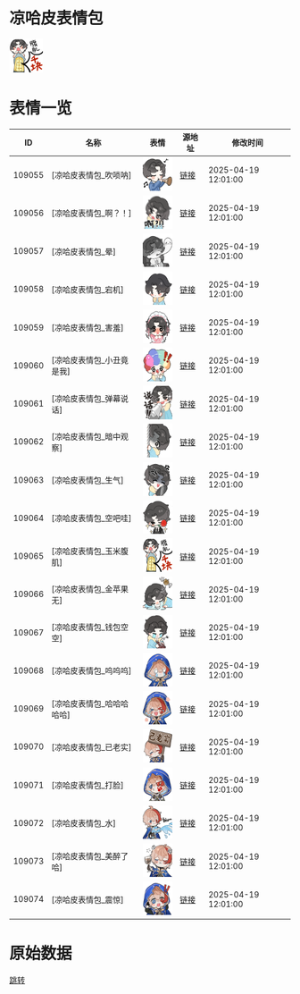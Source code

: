 # 凉哈皮表情包

<img src="./cover.png" height="60" alt="cover" />

# 表情一览

|ID|名称|表情|源地址|修改时间|
|----|----|----|----|----|
|109055|[凉哈皮表情包_吹唢呐]|<img src="./pic/109055_%5B凉哈皮表情包_吹唢呐%5D.png" height="60" alt="吹唢呐"/>|[链接](https://i0.hdslb.com/bfs/garb/07f175d673ad7389138edece3ccbbb30ea7c7597.png)|2025-04-19 12:01:00|
|109056|[凉哈皮表情包_啊？！]|<img src="./pic/109056_%5B凉哈皮表情包_啊？！%5D.png" height="60" alt="啊？！"/>|[链接](https://i0.hdslb.com/bfs/garb/2f55c7b041317854cb26e600e133aa18f14bdee6.png)|2025-04-19 12:01:00|
|109057|[凉哈皮表情包_晕]|<img src="./pic/109057_%5B凉哈皮表情包_晕%5D.png" height="60" alt="晕"/>|[链接](https://i0.hdslb.com/bfs/garb/5d686e109374f590394e3da3834226acc870ca22.png)|2025-04-19 12:01:00|
|109058|[凉哈皮表情包_宕机]|<img src="./pic/109058_%5B凉哈皮表情包_宕机%5D.png" height="60" alt="宕机"/>|[链接](https://i0.hdslb.com/bfs/garb/dd1093e204f9309b1be5843660ebe3d32ec9275c.png)|2025-04-19 12:01:00|
|109059|[凉哈皮表情包_害羞]|<img src="./pic/109059_%5B凉哈皮表情包_害羞%5D.png" height="60" alt="害羞"/>|[链接](https://i0.hdslb.com/bfs/garb/1f25c957ce1e305ab5aae40b5de843ee17a03e29.png)|2025-04-19 12:01:00|
|109060|[凉哈皮表情包_小丑竟是我]|<img src="./pic/109060_%5B凉哈皮表情包_小丑竟是我%5D.png" height="60" alt="小丑竟是我"/>|[链接](https://i0.hdslb.com/bfs/garb/ae0a08e1d3665bb74596648e2dd3de8c85501057.png)|2025-04-19 12:01:00|
|109061|[凉哈皮表情包_弹幕说话]|<img src="./pic/109061_%5B凉哈皮表情包_弹幕说话%5D.png" height="60" alt="弹幕说话"/>|[链接](https://i0.hdslb.com/bfs/garb/bb53c9fc6f44847b1eb33890f56d048ebb4ff67f.png)|2025-04-19 12:01:00|
|109062|[凉哈皮表情包_暗中观察]|<img src="./pic/109062_%5B凉哈皮表情包_暗中观察%5D.png" height="60" alt="暗中观察"/>|[链接](https://i0.hdslb.com/bfs/garb/69685272bd20ff7907ad9f562ad6fbe47c05fdd3.png)|2025-04-19 12:01:00|
|109063|[凉哈皮表情包_生气]|<img src="./pic/109063_%5B凉哈皮表情包_生气%5D.png" height="60" alt="生气"/>|[链接](https://i0.hdslb.com/bfs/garb/681dab69ddf2988d502b0383d9fb0b8829254e98.png)|2025-04-19 12:01:00|
|109064|[凉哈皮表情包_空吧哇]|<img src="./pic/109064_%5B凉哈皮表情包_空吧哇%5D.png" height="60" alt="空吧哇"/>|[链接](https://i0.hdslb.com/bfs/garb/5b380a53035f81469ad88332052cf2c018d52fc1.png)|2025-04-19 12:01:00|
|109065|[凉哈皮表情包_玉米腹肌]|<img src="./pic/109065_%5B凉哈皮表情包_玉米腹肌%5D.png" height="60" alt="玉米腹肌"/>|[链接](https://i0.hdslb.com/bfs/garb/d2ae15d09d96a6085251347b9e3e5ee6549fc118.png)|2025-04-19 12:01:00|
|109066|[凉哈皮表情包_金苹果无]|<img src="./pic/109066_%5B凉哈皮表情包_金苹果无%5D.png" height="60" alt="金苹果无"/>|[链接](https://i0.hdslb.com/bfs/garb/9327da28485b7b601787e11cb09816c0e26df3ac.png)|2025-04-19 12:01:00|
|109067|[凉哈皮表情包_钱包空空]|<img src="./pic/109067_%5B凉哈皮表情包_钱包空空%5D.png" height="60" alt="钱包空空"/>|[链接](https://i0.hdslb.com/bfs/garb/5cd6cae5650f986d84fae17d6e453e1eba08f530.png)|2025-04-19 12:01:00|
|109068|[凉哈皮表情包_呜呜呜]|<img src="./pic/109068_%5B凉哈皮表情包_呜呜呜%5D.png" height="60" alt="呜呜呜"/>|[链接](https://i0.hdslb.com/bfs/garb/b206b8963551b4f3c4533ffaa7c495536c2be5c5.png)|2025-04-19 12:01:00|
|109069|[凉哈皮表情包_哈哈哈哈哈]|<img src="./pic/109069_%5B凉哈皮表情包_哈哈哈哈哈%5D.png" height="60" alt="哈哈哈哈哈"/>|[链接](https://i0.hdslb.com/bfs/garb/ed1a93a3a20e1e7d0ad86934c540652b35c1bbcb.png)|2025-04-19 12:01:00|
|109070|[凉哈皮表情包_已老实]|<img src="./pic/109070_%5B凉哈皮表情包_已老实%5D.png" height="60" alt="已老实"/>|[链接](https://i0.hdslb.com/bfs/garb/e9c032e1429a64f0f4312fc5f77d6be220aa3b8d.png)|2025-04-19 12:01:00|
|109071|[凉哈皮表情包_打脸]|<img src="./pic/109071_%5B凉哈皮表情包_打脸%5D.png" height="60" alt="打脸"/>|[链接](https://i0.hdslb.com/bfs/garb/fac5b199f4ee969b19a100d3dca39854aedc0af3.png)|2025-04-19 12:01:00|
|109072|[凉哈皮表情包_水]|<img src="./pic/109072_%5B凉哈皮表情包_水%5D.png" height="60" alt="水"/>|[链接](https://i0.hdslb.com/bfs/garb/4d88a6840253a72e61b3fbff00f0e0250001ac00.png)|2025-04-19 12:01:00|
|109073|[凉哈皮表情包_美醉了哈]|<img src="./pic/109073_%5B凉哈皮表情包_美醉了哈%5D.png" height="60" alt="美醉了哈"/>|[链接](https://i0.hdslb.com/bfs/garb/97160eeb2e385587bf6112e3be4001bba23d49a7.png)|2025-04-19 12:01:00|
|109074|[凉哈皮表情包_震惊]|<img src="./pic/109074_%5B凉哈皮表情包_震惊%5D.png" height="60" alt="震惊"/>|[链接](https://i0.hdslb.com/bfs/garb/cd217d122cf051f6ef7eab6534ee1819614e7f2e.png)|2025-04-19 12:01:00|

# 原始数据

[跳转](./raw.json)

